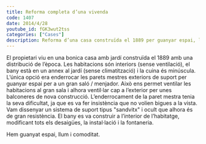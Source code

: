 ```yaml
---
title: Reforma completa d’una vivenda
code: 1407
date: 2014/4/28
youtube_id: fGK3wut2tss
categories: ["Cases"]
description: Reforma d’una casa construïda el 1889 per guanyar espai, llum i comoditat, mitjançant l’enderrocament de parets mestres exteriors i la redistribució de les habitacions i el bany.
---
```


El propietari viu en una bonica casa amb jardí construïda el 1889 amb una distribució de l’època. Les habitacions són interiors (sense ventilació), el bany està en un annex al jardí (sense climatització) i la cuina és minúscula. L’única opció era enderrocar les parets mestres exteriors de suport per guanyar espai per a un gran saló / menjador. Això ens permet ventilar les habitacions al gran sala i alhora ventil·lar cap a l’exterior per unes balconeres de nova construcció. L’enderrocament de la paret mestra tenia la seva dificultat, ja que es va fer insistència que no volien bigues a la vista. Vam dissenyar un sistema de suport tipus "sandvitx" i ocult que alhora és de gran resistència. El bany es va construir a l’interior de l’habitatge, modificant tots els desaigües, la instal·lació i la fontaneria.

Hem guanyat espai, llum i comoditat.
